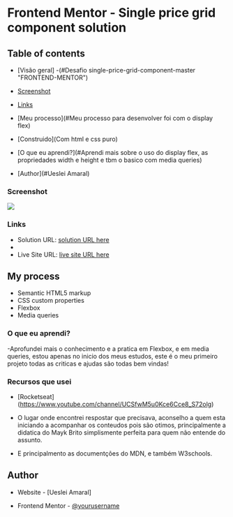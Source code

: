 # Frontend Mentor - Single price grid component solution


## Table of contents

  - [Visão geral]
  -(#Desafio single-price-grid-component-master "FRONTEND-MENTOR")

  - [Screenshot](#screenshot)
  - [Links](https://drive.google.com/drive/folders/1oBjy_y6J7r0WzKIVJHRhj7FH4RRUedsL?usp=sharing)

  - [Meu processo](#Meu processo para desenvolver foi com o display flex)

  - [Construido](Com html e css puro)

  - [O que eu aprendi?](#Aprendi mais sobre o uso do display flex, as propriedades
                      width e height e tbm o basico com media queries)

- [Author](#Ueslei Amaral)



### Screenshot

![](https://drive.google.com/drive/folders/1oBjy_y6J7r0WzKIVJHRhj7FH4RRUedsL?usp=sharing)

### Links

- Solution URL: [solution URL here](https://github.com/UesleiAmaral/single-price-grid)
- 
- Live Site URL: [live site URL here](https://uesleiamaral.github.io/single-price-grid/)



## My process

- Semantic HTML5 markup
- CSS custom properties
- Flexbox
- Media queries

### O que eu aprendi?

  -Aprofundei mais o conhecimento e a pratica em Flexbox, e em media queries, 
  estou apenas no inicio dos meus estudos, este é o meu primeiro projeto 
  todas as criticas e ajudas são todas bem vindas! 



### Recursos que usei

- [Rocketseat] (https://www.youtube.com/channel/UCSfwM5u0Kce6Cce8_S72olg) 

- O lugar onde encontrei respostar que precisava, aconselho a quem esta iniciando a acompanhar os conteudos pois são otimos, principalmente a didatica do Mayk Brito simplismente perfeita para quem não entende do assunto.

- E principalmento as documentções do MDN, e também W3schools.

## Author

- Website - [Ueslei Amaral]

- Frontend Mentor - [@yourusername](https://www.frontendmentor.io/profile/yourusername)
